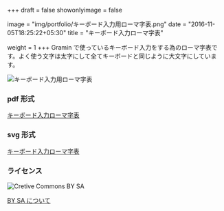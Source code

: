 +++
draft = false
showonlyimage = false

image = "img/portfolio/キーボード入力用ローマ字表.png"
date = "2016-11-05T18:25:22+05:30"
title = "キーボード入力ローマ字表"

weight = 1
+++
Gramin で使っているキーボード入力をする為のローマ字表です。よく使う文字は太字にして全てキーボードと同じように大文字にしています。
<!--more-->

![キーボード入力用ローマ字表](../../img/portfolio/キーボード入力用ローマ字表.png "キーボード入力用ローマ字表")

### pdf 形式
[キーボード入力ローマ字表](../../../キーボード入力用ローマ字表.pdf "キーボード入力用ローマ字表.pdf")


### svg 形式

[キーボード入力ローマ字表](../../../キーボード入力用ローマ字表.svg "キーボード入力用ローマ字表.svg")


### ライセンス
![Cretive Commons BY SA](https://komtmt.files.wordpress.com/2015/04/by-sa.png?w=300&h=105)

[BY SA について](https://creativecommons.org/licenses/by-sa/4.0/deed.ja)

